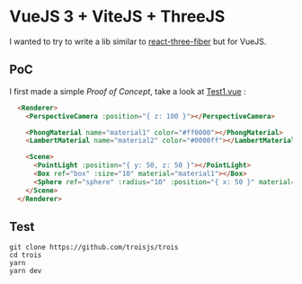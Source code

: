 # VueJS 3 + ViteJS + ThreeJS

I wanted to try to write a lib similar to [react-three-fiber](https://github.com/react-spring/react-three-fiber) but for VueJS.

## PoC

I first made a simple *Proof of Concept*, take a look at [Test1.vue](/src/components/Test1.vue) :

```html
  <Renderer>
    <PerspectiveCamera :position="{ z: 100 }"></PerspectiveCamera>

    <PhongMaterial name="material1" color="#ff0000"></PhongMaterial>
    <LambertMaterial name="material2" color="#0000ff"></LambertMaterial>

    <Scene>
      <PointLight :position="{ y: 50, z: 50 }"></PointLight>
      <Box ref="box" :size="10" material="material1"></Box>
      <Sphere ref="sphere" :radius="10" :position="{ x: 50 }" material="material2"></Sphere>
    </Scene>
  </Renderer>
```

## Test

    git clone https://github.com/troisjs/trois
    cd trois
    yarn
    yarn dev
